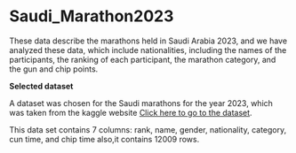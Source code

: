 # Saudi_Marathon2023
These data describe the marathons held in Saudi Arabia 2023, and we have analyzed these data, which include nationalities, including the names of the participants, the ranking of each participant, the marathon category, and the gun and chip points.

**Selected dataset**


A dataset was chosen for the Saudi marathons for the year 2023, which was taken from the kaggle website [Click here to go to the dataset](https://www.kaggle.com/datasets/majedalhulayel/riyadh-marathon-2023-results-saudi-arabia).

This data set contains 7 columns: rank, name, gender, nationality, category, cun time, and chip time also,it contains 12009 rows.

